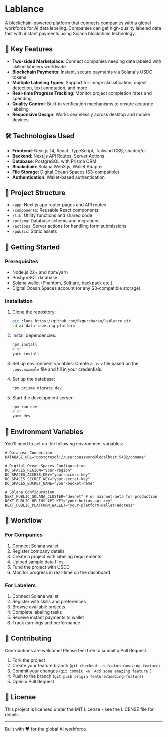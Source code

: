 # Lablance

A blockchain-powered platform that connects companies with a global workforce for AI data labeling. Companies can get high-quality labeled data fast with instant payments using Solana blockchain technology.

## 🌟 Key Features

- **Two-sided Marketplace**: Connect companies needing data labeled with skilled labelers worldwide
- **Blockchain Payments**: Instant, secure payments via Solana's USDC tokens
- **Multiple Labeling Types**: Support for image classification, object detection, text annotation, and more
- **Real-time Progress Tracking**: Monitor project completion rates and spending
- **Quality Control**: Built-in verification mechanisms to ensure accurate labeling
- **Responsive Design**: Works seamlessly across desktop and mobile devices

## 🛠️ Technologies Used

- **Frontend**: Next.js 14, React, TypeScript, Tailwind CSS, shadcn/ui
- **Backend**: Next.js API Routes, Server Actions
- **Database**: PostgreSQL with Prisma ORM
- **Blockchain**: Solana Web3.js, Wallet Adapter
- **File Storage**: Digital Ocean Spaces (S3-compatible)
- **Authentication**: Wallet-based authentication

## 📁 Project Structure

- `/app`: Next.js app router pages and API routes
- `/components`: Reusable React components
- `/lib`: Utility functions and shared code
- `/prisma`: Database schema and migrations
- `/actions`: Server actions for handling form submissions
- `/public`: Static assets

## 🚀 Getting Started

### Prerequisites

- Node.js 22+ and npm/yarn
- PostgreSQL database
- Solana wallet (Phantom, Solflare, backpack etc.)
- Digital Ocean Spaces account (or any S3-compatible storage)

### Installation

1. Clone the repository:
   ```bash
   git clone https://github.com/0xgursharan/lablance.git
   cd ai-data-labeling-platform
   ```

2. Install dependencies:
   ```bash
   npm install
   # or
   yarn install
   ```

3. Set up environment variables:
   Create a `.env` file based on the `.env.example` file and fill in your credentials.

4. Set up the database:
   ```bash
   npx prisma migrate dev
   ```

5. Start the development server:
   ```bash
   npm run dev
   # or
   yarn dev
   ```

## 🔐 Environment Variables

You'll need to set up the following environment variables:

```
# Database Connection
DATABASE_URL="postgresql://user:password@localhost:5432/dbname"

# Digital Ocean Spaces Configuration
DO_SPACES_REGION="your-region"
DO_SPACES_ACCESS_KEY="your-access-key"
DO_SPACES_SECRET_KEY="your-secret-key"
DO_SPACES_BUCKET_NAME="your-bucket-name"

# Solana Configuration
NEXT_PUBLIC_SOLANA_CLUSTER="devnet" # or mainnet-beta for production
NEXT_PUBLIC_HELIUS_API_KEY="your-helius-api-key"
NEXT_PUBLIC_PLATFORM_WALLET="your-platform-wallet-address"
```

## 🔄 Workflow

### For Companies
1. Connect Solana wallet
2. Register company details
3. Create a project with labeling requirements
4. Upload sample data files
5. Fund the project with USDC
6. Monitor progress in real-time on the dashboard

### For Labelers
1. Connect Solana wallet
2. Register with skills and preferences
3. Browse available projects
4. Complete labeling tasks
5. Receive instant payments to wallet
6. Track earnings and performance

## 🤝 Contributing

Contributions are welcome! Please feel free to submit a Pull Request.

1. Fork the project
2. Create your feature branch (`git checkout -b feature/amazing-feature`)
3. Commit your changes (`git commit -m 'Add some amazing feature'`)
4. Push to the branch (`git push origin feature/amazing-feature`)
5. Open a Pull Request

## 📄 License

This project is licensed under the MIT License - see the LICENSE file for details.

---

Built with ❤️ for the global AI workforce